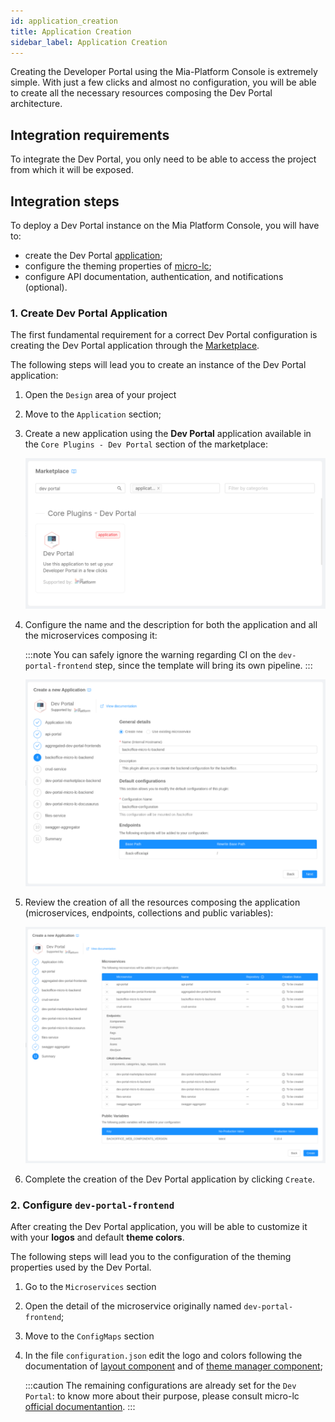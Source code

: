 ```yaml
---
id: application_creation
title: Application Creation
sidebar_label: Application Creation
---
```


Creating the Developer Portal using the Mia-Platform Console is extremely simple. With just a few clicks and almost no configuration, you will be able to create all the necessary resources composing the Dev Portal architecture.

## Integration requirements

To integrate the Dev Portal, you only need to be able to access the project from which it will be exposed.

## Integration steps

To deploy a Dev Portal instance on the Mia Platform Console, you will have to:
- create the Dev Portal [application](/marketplace/applications/mia_applications.md);
- configure the theming properties of [micro-lc](https://microlc.io/);
- configure API documentation, authentication, and notifications (optional).

### 1. Create Dev Portal Application 

The first fundamental requirement for a correct Dev Portal configuration is creating the Dev Portal application through the [Marketplace](/marketplace/overview_marketplace.md).

The following steps will lead you to create an instance of the Dev Portal application:

1. Open the `Design` area of your project
2. Move to the `Application` section;
3. Create a new application using the **Dev Portal** application available in the `Core Plugins - Dev Portal` section of the marketplace:

   ![Dev Portal Application](./img/dev_portal_application.png)

4. Configure the name and the description for both the application and all the microservices composing it:

   :::note
   You can safely ignore the warning regarding CI on the `dev-portal-frontend` step, since the template will bring its own pipeline.
   :::

   ![Dev Portal Application Creation](./img/dev_portal_application_creation.png)

5. Review the creation of all the resources composing the application (microservices, endpoints, collections and public variables):

   ![Dev Portal Application Summary](./img/dev_portal_application_summary.png)

6. Complete the creation of the Dev Portal application by clicking `Create`.

### 2. Configure `dev-portal-frontend`

After creating the Dev Portal application, you will be able to customize it with your **logos** and default **theme colors**. 

The following steps will lead you to the configuration of the theming properties used by the Dev Portal.

1. Go to the `Microservices` section 
2. Open the detail of the microservice originally named `dev-portal-frontend`;
3. Move to the `ConfigMaps` section
4. In the file `configuration.json` edit the logo and colors following the documentation of [layout component](/microfrontend-composer/back-kit/60_components/380_layout.md) and of [theme manager component](/microfrontend-composer/back-kit/60_components/30_antd_theme_manager.md);
   
   :::caution
   The remaining configurations are already set for the `Dev Portal`: to know more about their purpose, please consult micro-lc [official documentantion](https://microlc.io/). 
   :::
